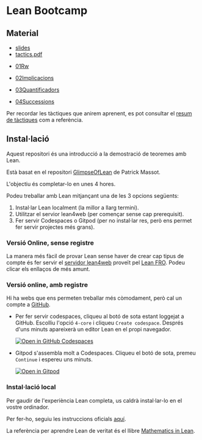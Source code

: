 # Lean Bootcamp
## Material

- [slides](html/Slides.html)
- [tactics.pdf](tactics.pdf)


* [01Rw](https://live.lean-lang.org/#url=https%3A%2F%2Fraw.githubusercontent.com%2Fmmasdeu%2FLeanBootcamp%2Frefs%2Fheads%2Fmain%2FLeanBootcamp%2FExercises%2F01Rw.lean)

* [02Implicacions](https://live.lean-lang.org/#url=https%3A%2F%2Fraw.githubusercontent.com%2Fmmasdeu%2FLeanBootcamp%2Frefs%2Fheads%2Fmain%2FLeanBootcamp%2FExercises%2F02Implicacions.lean)

* [03Quantificadors](https://live.lean-lang.org/#url=https%3A%2F%2Fraw.githubusercontent.com%2Fmmasdeu%2FLeanBootcamp%2Frefs%2Fheads%2Fmain%2FLeanBootcamp%2FExercises%2F03Quantificadors.lean)

* [04Successions](https://live.lean-lang.org/#url=https%3A%2F%2Fraw.githubusercontent.com%2Fmmasdeu%2FLeanBootcamp%2Frefs%2Fheads%2Fmain%2FLeanBootcamp%2FExercises%2F04Successions.lean)

Per recordar les tàctiques que anirem aprenent, es pot consultar el [resum de tàctiques](tactics.pdf) com a referència.


## Instal·lació

Aquest repositori és una introducció a la demostració de teoremes amb Lean.

Està basat en el repositori [GlimpseOfLean](https://github.com/PatrickMassot/GlimpseOfLean) de Patrick Massot.

L'objectiu és completar-lo en unes 4 hores.

Podeu treballar amb Lean mitjançant una de les 3 opcions següents:
1. Instal·lar Lean localment (la millor a llarg termini).
2. Utilitzar el servior lean4web (per començar sense cap prerequisit).
3. Fer servir Codespaces o Gitpod (per no instal·lar res, però ens permet fer servir projectes més grans).

### Versió Online, sense registre

La manera més fàcil de provar Lean sense haver de crear cap tipus de compte és fer servir el [servidor lean4web](https://live.lean-lang.org/) proveït pel [Lean FRO](https://lean-fro.org/). Podeu clicar els enllaços de més amunt.


### Versió online, amb registre

Hi ha webs que ens permeten treballar més còmodament, però cal un compte a [GitHub](www.github.com).

* Per fer servir codespaces, cliqueu al botó de sota estant loggejat a GitHub. Escolliu l'opció `4-core` i cliqueu `Create codespace`. Després d'uns minuts apareixerà un editor Lean en el propi navegador.

    [![Open in GitHub Codespaces](https://github.com/codespaces/badge.svg)](https://codespaces.new/mmasdeu/LeanBootcamp)

* Gitpod s'assembla molt a Codespaces. Cliqueu el botó de sota, premeu `Continue` i espereu uns minuts.

    [![Open in Gitpod](https://gitpod.io/button/open-in-gitpod.svg)](https://gitpod.io/#https://github.com/mmasdeu/LeanBootcamp)

### Instal·lació local

Per gaudir de l'experiència Lean completa, us caldrà instal·lar-lo en el vostre ordinador.

Per fer-ho, seguiu les instruccions oficials [aquí](https://leanprover-community.github.io/get_started.html).

La referència per aprendre Lean de veritat és el llibre [Mathematics in Lean](https://leanprover-community.github.io/mathematics_in_lean/).
